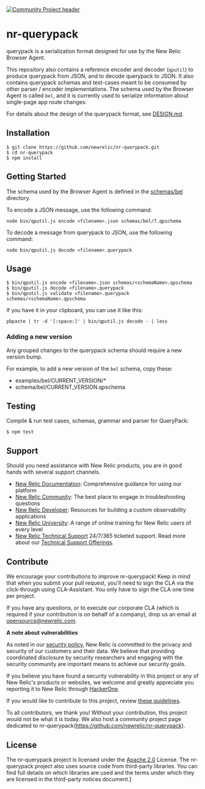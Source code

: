 [![Community Project header](https://github.com/newrelic/opensource-website/raw/master/src/images/categories/Community_Project.png)](https://opensource.newrelic.com/oss-category/#community-project)

# nr-querypack

querypack is a serialization format designed for use by the New Relic Browser Agent.

This repository also contains a reference encoder and decoder (`qputil`) to produce querypack from JSON, and to decode querypack to JSON. It also contains querypack schemas and test-cases meant to be consumed by other parser / encoder implementations. The schema used by the Browser Agent is called `bel`, and it is currently used to serialize information about single-page app route changes.

For details about the design of the querypack format, see [DESIGN.md](DESIGN.md).

## Installation

```
$ git clone https://github.com/newrelic/nr-querypack.git
$ cd nr-querypack
$ npm install
```

## Getting Started

The schema used by the Browser Agent is defined in the [schemas/bel](schemas/bel) directory.

To encode a JSON message, use the following command:

```
node bin/qputil.js encode <filename>.json schemas/bel/7.qpschema
```

To decode a message from querypack to JSON, use the following command:

```
node bin/qputil.js decode <filename>.querypack
```

## Usage

```
$ bin/qputil.js encode <filename>.json schemas/<schemaName>.qpschema
$ bin/qputil.js decode <filename>.querypack
$ bin/qputil.js validate <filename>.querypack schemas/<schemaName>.qpschema
```

If you have it in your clipboard, you can use it like this:

```
pbpaste | tr -d '[:space:]' | bin/qputil.js decode - | less
```

### Adding a new version

Any grouped changes to the querypack schema should require a new version bump.

For example, to add a new version of the `bel` schema, copy these:

* examples/bel/CURRENT_VERSION/*
* schema/bel/CURRENT_VERSION.qpschema

## Testing

Compile & run test cases, schemas, grammar and parser for QueryPack:

```
$ npm test
```

## Support

Should you need assistance with New Relic products, you are in good hands with several support channels.

* [New Relic Documentation](https://docs.newrelic.com/docs/browser/browser-monitoring/getting-started/introduction-browser-monitoring/): Comprehensive guidance for using our platform
* [New Relic Community](https://discuss.newrelic.com/tag/browser/): The best place to engage in troubleshooting questions
* [New Relic Developer](https://developer.newrelic.com/): Resources for building a custom observability applications
* [New Relic University](https://learn.newrelic.com/): A range of online training for New Relic users of every level
* [New Relic Technical Support](https://support.newrelic.com/) 24/7/365 ticketed support. Read more about our [Technical Support Offerings](https://docs.newrelic.com/docs/licenses/license-information/general-usage-licenses/support-plan).

## Contribute

We encourage your contributions to improve nr-querypack! Keep in mind that when you submit your pull request, you'll need to sign the CLA via the click-through using CLA-Assistant. You only have to sign the CLA one time per project.

If you have any questions, or to execute our corporate CLA (which is required if your contribution is on behalf of a company), drop us an email at opensource@newrelic.com.

**A note about vulnerabilities**

As noted in our [security policy](../../security/policy), New Relic is committed to the privacy and security of our customers and their data. We believe that providing coordinated disclosure by security researchers and engaging with the security community are important means to achieve our security goals.

If you believe you have found a security vulnerability in this project or any of New Relic's products or websites, we welcome and greatly appreciate you reporting it to New Relic through [HackerOne](https://hackerone.com/newrelic).

If you would like to contribute to this project, review [these guidelines](./CONTRIBUTING.md).

To all contributors, we thank you!  Without your contribution, this project would not be what it is today.  We also host a community project page dedicated to nr-querypack(https://github.com/newrelic/nr-querypack).

## License
The nr-querypack project is licensed under the [Apache 2.0](http://apache.org/licenses/LICENSE-2.0.txt) License.
The nr-querypack project also uses source code from third-party libraries. You can find full details on which libraries are used and the terms under which they are licensed in the third-party notices document.]



